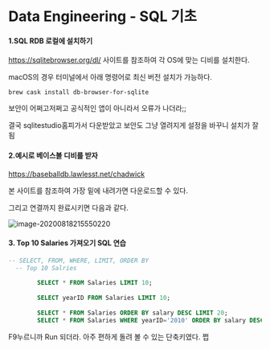 # Data Engineering - SQL 기초

#### 1.SQL RDB 로컬에 설치하기

https://sqlitebrowser.org/dl/ 사이트를 참조하여 각 OS에 맞는 디비를 설치한다.

macOS의 경우 터미널에서 아래 명령어로 최신 버전 설치가 가능하다.

```shell
brew cask install db-browser-for-sqlite
```

보안이 어쩌고저쩌고 공식적인 앱이 아니라서 오류가 나더라;;

결국 sqlitestudio홈피가서 다운받았고 보안도 그냥 열려지게 설정을 바꾸니 설치가 잘됨

#### 2.예시로 베이스볼 디비를 받자

https://baseballdb.lawlesst.net/chadwick

본 사이트를 참조하여 가장 밑에 내려가면 다운로드할 수 있다.

그리고 연결까지 완료시키면 다음과 같다.

![image-20200818215550220](/Users/tkim29/github_blog/shoman2.github.io/assets/img/image-20200818215550220.png)

#### 3. Top 10 Salaries 가져오기 SQL 연습

```sql
-- SELECT, FROM, WHERE, LIMIT, ORDER BY  
  -- Top 10 Salries  
    
        SELECT * FROM Salaries LIMIT 10;
        
        SELECT yearID FROM Salaries LIMIT 10;
        
        SELECT * FROM Salaries ORDER BY salary DESC LIMIT 20;
        SELECT * FROM Salaries WHERE yearID='2010' ORDER BY salary DESC LIMIT 20;

```

F9누르니까 Run 되더라. 아주 편하게 돌려 볼 수 있는 단축키였다. 쩝





